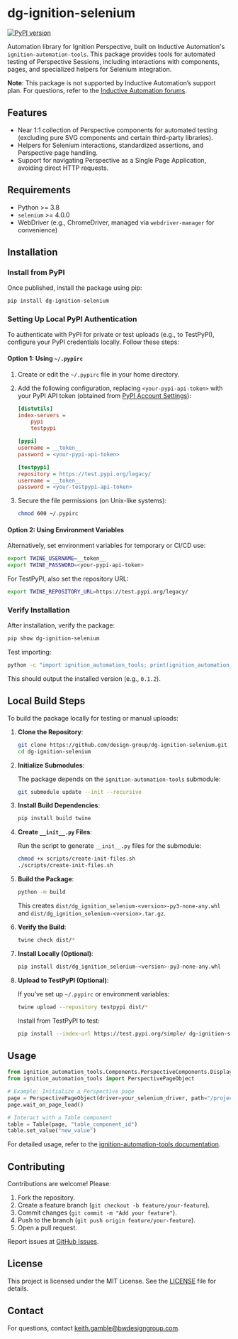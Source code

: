 # dg-ignition-selenium

[![PyPI version](https://badge.fury.io/py/dg-ignition-selenium.svg)](https://pypi.org/project/dg-ignition-selenium/)

Automation library for Ignition Perspective, built on Inductive Automation's `ignition-automation-tools`. This package provides tools for automated testing of Perspective Sessions, including interactions with components, pages, and specialized helpers for Selenium integration.

**Note**: This package is not supported by Inductive Automation’s support plan. For questions, refer to the [Inductive Automation forums](https://forum.inductiveautomation.com/).

## Features

- Near 1:1 collection of Perspective components for automated testing (excluding pure SVG components and certain third-party libraries).
- Helpers for Selenium interactions, standardized assertions, and Perspective page handling.
- Support for navigating Perspective as a Single Page Application, avoiding direct HTTP requests.

## Requirements

- Python >= 3.8
- `selenium` >= 4.0.0
- WebDriver (e.g., ChromeDriver, managed via `webdriver-manager` for convenience)

## Installation

### Install from PyPI

Once published, install the package using pip:

```bash
pip install dg-ignition-selenium
```

### Setting Up Local PyPI Authentication

To authenticate with PyPI for private or test uploads (e.g., to TestPyPI), configure your PyPI credentials locally. Follow these steps:

#### Option 1: Using `~/.pypirc`

1. Create or edit the `~/.pypirc` file in your home directory.
2. Add the following configuration, replacing `<your-pypi-api-token>` with your PyPI API token (obtained from [PyPI Account Settings](https://pypi.org/manage/account/#api-tokens)):

   ```ini
   [distutils]
   index-servers =
       pypi
       testpypi

   [pypi]
   username = __token__
   password = <your-pypi-api-token>

   [testpypi]
   repository = https://test.pypi.org/legacy/
   username = __token__
   password = <your-testpypi-api-token>
   ```

3. Secure the file permissions (on Unix-like systems):

   ```bash
   chmod 600 ~/.pypirc
   ```

#### Option 2: Using Environment Variables

Alternatively, set environment variables for temporary or CI/CD use:

```bash
export TWINE_USERNAME=__token__
export TWINE_PASSWORD=<your-pypi-api-token>
```

For TestPyPI, also set the repository URL:

```bash
export TWINE_REPOSITORY_URL=https://test.pypi.org/legacy/
```

### Verify Installation

After installation, verify the package:

```bash
pip show dg-ignition-selenium
```

Test importing:

```bash
python -c "import ignition_automation_tools; print(ignition_automation_tools.__version__)"
```

This should output the installed version (e.g., `0.1.2`).

## Local Build Steps

To build the package locally for testing or manual uploads:

1. **Clone the Repository**:

   ```bash
   git clone https://github.com/design-group/dg-ignition-selenium.git
   cd dg-ignition-selenium
   ```

2. **Initialize Submodules**:

   The package depends on the `ignition-automation-tools` submodule:

   ```bash
   git submodule update --init --recursive
   ```

3. **Install Build Dependencies**:

   ```bash
   pip install build twine
   ```

4. **Create `__init__.py` Files**:

   Run the script to generate `__init__.py` files for the submodule:

   ```bash
   chmod +x scripts/create-init-files.sh
   ./scripts/create-init-files.sh
   ```

5. **Build the Package**:

   ```bash
   python -m build
   ```

   This creates `dist/dg_ignition_selenium-<version>-py3-none-any.whl` and `dist/dg_ignition_selenium-<version>.tar.gz`.

6. **Verify the Build**:

   ```bash
   twine check dist/*
   ```

7. **Install Locally (Optional)**:

   ```bash
   pip install dist/dg_ignition_selenium-<version>-py3-none-any.whl
   ```

8. **Upload to TestPyPI (Optional)**:

   If you’ve set up `~/.pypirc` or environment variables:

   ```bash
   twine upload --repository testpypi dist/*
   ```

   Install from TestPyPI to test:

   ```bash
   pip install --index-url https://test.pypi.org/simple/ dg-ignition-selenium
   ```

## Usage

```python
from ignition_automation_tools.Components.PerspectiveComponents.Displays.Table import Table
from ignition_automation_tools import PerspectivePageObject

# Example: Initialize a Perspective page
page = PerspectivePageObject(driver=your_selenium_driver, path="/project-name/path/to/page")
page.wait_on_page_load()

# Interact with a Table component
table = Table(page, "table_component_id")
table.set_value("new_value")
```

For detailed usage, refer to the [ignition-automation-tools documentation](https://github.com/inductiveautomation/ignition-automation-tools).

## Contributing

Contributions are welcome! Please:

1. Fork the repository.
2. Create a feature branch (`git checkout -b feature/your-feature`).
3. Commit changes (`git commit -m "Add your feature"`).
4. Push to the branch (`git push origin feature/your-feature`).
5. Open a pull request.

Report issues at [GitHub Issues](https://github.com/design-group/dg-ignition-selenium/issues).

## License

This project is licensed under the MIT License. See the [LICENSE](LICENSE) file for details.

## Contact

For questions, contact [keith.gamble@bwdesigngroup.com](mailto:keith.gamble@bwdesigngroup.com).
